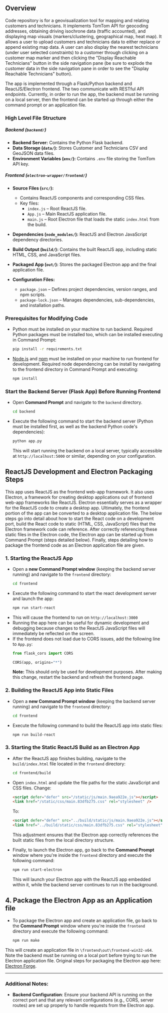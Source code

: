 
## Overview
Code repository is for a geovisualization tool for mapping and relating customers and technicians. It implements TomTom API for geocoding addresses, obtaining driving isochrone data (traffic accounted), and displaying map visuals (markers/clustering, geographical map, heat map). It allows a user to upload customers and technicians data to either replace or append existing map data. A user can also display the nearest technicians (under user selected constraints) to a customer through clicking on a customer map marker and then clicking the "Display Reachable Technicians" button in the side navigation pane (be sure to explode the customer data in the side navigation pane in order to see the "Display Reachable Technicians" button).

The app is implemented through a Flask/Python backend and ReactJS/Electron frontend. The two communicate with RESTful API endpoints. Currently, in order to run the app, the backend must be running on a local server, then the frontend can be started up through either the command prompt or an application file.

### High Level File Structure
##### Backend (`backend/`)
- **Backend Server:** Contains the Python Flask backend.
- **Data Storage (`data/`):** Stores Customer and Technicians CSV and GeoJSON data files.
- **Environment Variables (`env/`):** Contains `.env` file storing the TomTom API key.

##### Frontend (`electron-wrapper/frontend/`)
- **Source Files (`src/`):**  
  - Contains ReactJS components and corresponding CSS files.  
  - Key files:  
    - `index.js` – Root ReactJS file.  
    - `App.js` – Main ReactJS application file.  
    - `main.js` – Root Electron file that loads the static `index.html` from the build.  

- **Dependencies (`node_modules/`):** ReactJS and Electron JavaScript dependency directories.

- **Build Output (`build/`):** Contains the built ReactJS app, including static HTML, CSS, and JavaScript files.

- **Packaged App (`out/`):** Stores the packaged Electron app and the final application file.

- **Configuration Files:**
  - `package.json` – Defines project dependencies, version ranges, and npm scripts.
  - `package-lock.json` – Manages dependencies, sub-dependencies, and installation paths.


### Prerequisites for Modifying Code
* Python must be installed on your machine to run backend. Required Python packages must be installed too, which can be installed executing in Command Prompt:
    ```bash
    pip install -r requirements.txt
    ```
* [Node.js](https://nodejs.org/) and [npm](https://www.npmjs.com/) must be installed on your machine to run frontend for development. Required node dependencing can be install by navigating to the frontend directory in Command Prompt and executing:
    ```bash
    npm install
    ```


### Start the Backend Server (Flask App) Before Running Frontend

- Open **Command Prompt** and navigate to the `backend` directory.
  ```bash
  cd backend
  ```
- Execute the following command to start the backend server (Python must be installed first, as well as the backend Python code's dependencies):
  ```bash
  python app.py
  ```
  This will start running the backend on a local server, typically accessible at `http://localhost:5000` or similar, depending on your configuration.


## ReactJS Development and Electron Packaging Steps
This app uses ReactJS as the frontend web-app framework. It also uses Electron, a framework for creating desktop applications out of frontend web-app frameworks like ReactJS. Electron essentially serves as a wrapper for the ReactJS code to create a desktop app. Ultimately, the frontend portion of the app can be converted to a desktop application file. The below steps go into detail about how to start the React code on a development port, build the React code to static (HTML, CSS, JavaScript) files that the Electron framework code can reference. After correctly referencing these static files in the Electron code, the Electron app can be started up from Command Prompt (steps detailed below). Finally, steps detailing how to package the frontend code as an Electron application file are given. 

### 1. Starting the ReactJS App
- Open a **new Command Prompt window** (keeping the backend server running) and navigate to the `frontend` directory:
  ```bash
  cd frontend
  ```
- Execute the following command to start the react development server and launch the app:
  ```bash
  npm run start-react
  ```
- This will cause the frontend to run on `http://localhost:3000`
- Running the app here can be useful for dynamic development and debugging because changes to the ReactJS JavaScript files will immediately be reflected on the screen.
- If the frontend does not load due to CORS issues, add the following line to `App.py`:
    ```python
    from flask_cors import CORS
    
    CORS(app, origins="*")
    ```
    **Note:** This should only be used for development purposes. After making this change, restart the backend and refresh the frontend page.

### 2. Building the ReactJS App into Static Files

- Open a **new Command Prompt window** (keeping the backend server running) and navigate to the `frontend` directory:
  ```bash
  cd frontend
  ```
- Execute the following command to build the ReactJS app into static files:
  ```bash
  npm run build-react
  ```

### 3. Starting the Static ReactJS Build as an Electron App

- After the ReactJS app finishes building, navigate to the `build/index.html` file located in the `frontend` directory:
  ```bash
  cd frontend/build
  ```
- Open `index.html` and update the file paths for the static JavaScript and CSS files. Change:
  ```html
  <script defer="defer" src="/static/js/main.9aea922e.js"></script>
  <link href="/static/css/main.83dfb275.css" rel="stylesheet" />
  ```
  To:
  ```html
  <script defer="defer" src="../build/static/js/main.9aea922e.js"></script>
  <link href="../build/static/css/main.83dfb275.css" rel="stylesheet" />
  ```
  This adjustment ensures that the Electron app correctly references the built static files from the local directory structure.

- Finally, to launch the Electron app, go back to the **Command Prompt** window where you're inside the `frontend` directory and execute the following command:
  ```bash
  npm run start-electron
  ```
  This will launch your Electron app with the ReactJS app embedded within it, while the backend server continues to run in the background.

## 4. Package the Electron App as an Application file

- To package the Electron app and create an application file, go back to the **Command Prompt** window where you're inside the `frontend` directory and execute the following command:
    ```bash
    npm run make
    ```
This will create an application file in `\frontend\out\frontend-win32-x64`. Note the backend must be running on a local port before trying to run the Electron application file. Original steps for packaging the Electron app here: [Electron Forge](https://www.electronjs.org/docs/latest/tutorial/tutorial-packaging).

---


### Additional Notes:
- **Backend Configuration**: Ensure your backend API is running on the correct port and that any relevant configurations (e.g., CORS, server routes) are set up properly to handle requests from the Electron app.
